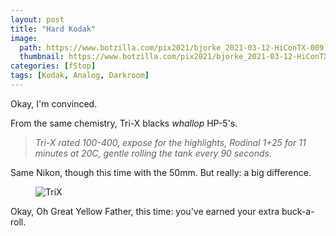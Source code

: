```yaml
---
layout: post
title: "Hard Kodak"
image:
  path: https://www.botzilla.com/pix2021/bjorke_2021-03-12-HiConTX-009.jpg
  thumbnail: https://www.botzilla.com/pix2021/bjorke_2021-03-12-HiConTX-009.jpg
categories: [fStop]
tags: [Kodak, Analog, Darkroom]
---
```


Okay, I'm convinced.

From the same chemistry, Tri-X blacks _whallop_ HP-5's.

<!--more-->

<blockquote><i>Tri-X rated 100-400, expose for the highlights, Rodinal 1+25 for 11 minutes at 20C, gentle rolling the tank every 90 seconds.</i></blockquote>

Same Nikon, though this time with the 50mm. But really: a big difference.

<figure class="align-center">
<img alt="TriX" src="https://www.botzilla.com/pix2021/bjorke_2021-03-12-HiConTX-047.jpg">
</figure>

Okay, Oh Great Yellow Father, this time: you've earned your extra buck-a-roll.


